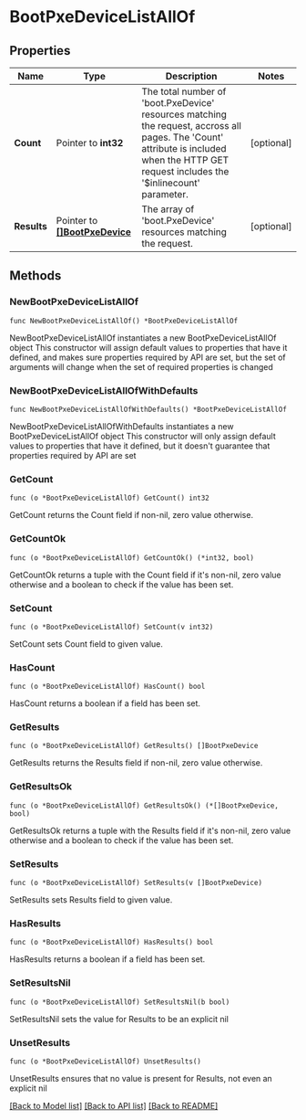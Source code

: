 # BootPxeDeviceListAllOf

## Properties

Name | Type | Description | Notes
------------ | ------------- | ------------- | -------------
**Count** | Pointer to **int32** | The total number of &#39;boot.PxeDevice&#39; resources matching the request, accross all pages. The &#39;Count&#39; attribute is included when the HTTP GET request includes the &#39;$inlinecount&#39; parameter. | [optional] 
**Results** | Pointer to [**[]BootPxeDevice**](BootPxeDevice.md) | The array of &#39;boot.PxeDevice&#39; resources matching the request. | [optional] 

## Methods

### NewBootPxeDeviceListAllOf

`func NewBootPxeDeviceListAllOf() *BootPxeDeviceListAllOf`

NewBootPxeDeviceListAllOf instantiates a new BootPxeDeviceListAllOf object
This constructor will assign default values to properties that have it defined,
and makes sure properties required by API are set, but the set of arguments
will change when the set of required properties is changed

### NewBootPxeDeviceListAllOfWithDefaults

`func NewBootPxeDeviceListAllOfWithDefaults() *BootPxeDeviceListAllOf`

NewBootPxeDeviceListAllOfWithDefaults instantiates a new BootPxeDeviceListAllOf object
This constructor will only assign default values to properties that have it defined,
but it doesn't guarantee that properties required by API are set

### GetCount

`func (o *BootPxeDeviceListAllOf) GetCount() int32`

GetCount returns the Count field if non-nil, zero value otherwise.

### GetCountOk

`func (o *BootPxeDeviceListAllOf) GetCountOk() (*int32, bool)`

GetCountOk returns a tuple with the Count field if it's non-nil, zero value otherwise
and a boolean to check if the value has been set.

### SetCount

`func (o *BootPxeDeviceListAllOf) SetCount(v int32)`

SetCount sets Count field to given value.

### HasCount

`func (o *BootPxeDeviceListAllOf) HasCount() bool`

HasCount returns a boolean if a field has been set.

### GetResults

`func (o *BootPxeDeviceListAllOf) GetResults() []BootPxeDevice`

GetResults returns the Results field if non-nil, zero value otherwise.

### GetResultsOk

`func (o *BootPxeDeviceListAllOf) GetResultsOk() (*[]BootPxeDevice, bool)`

GetResultsOk returns a tuple with the Results field if it's non-nil, zero value otherwise
and a boolean to check if the value has been set.

### SetResults

`func (o *BootPxeDeviceListAllOf) SetResults(v []BootPxeDevice)`

SetResults sets Results field to given value.

### HasResults

`func (o *BootPxeDeviceListAllOf) HasResults() bool`

HasResults returns a boolean if a field has been set.

### SetResultsNil

`func (o *BootPxeDeviceListAllOf) SetResultsNil(b bool)`

 SetResultsNil sets the value for Results to be an explicit nil

### UnsetResults
`func (o *BootPxeDeviceListAllOf) UnsetResults()`

UnsetResults ensures that no value is present for Results, not even an explicit nil

[[Back to Model list]](../README.md#documentation-for-models) [[Back to API list]](../README.md#documentation-for-api-endpoints) [[Back to README]](../README.md)


